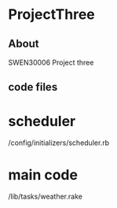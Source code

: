 # ProjectThree

## About

SWEN30006 Project three

## code files

# scheduler
/config/initializers/scheduler.rb

# main code
/lib/tasks/weather.rake
